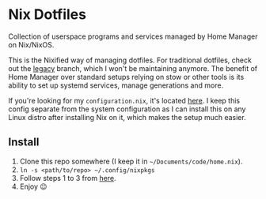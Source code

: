 # Nix Dotfiles

Collection of userspace programs and services managed by Home Manager on
Nix/NixOS.

This is the Nixified way of managing dotfiles. For traditional dotfiles, check
out the [legacy](https://github.com/fufexan/dotfiles/tree/legacy) branch, which
I won't be maintaining anymore. The benefit of Home Manager over standard setups
relying on stow or other tools is its ability to set up systemd services, manage
generations and more.

If you're looking for my `configuration.nix`, it's located
[here](https://github.com/fufexan/nixos-config). I keep this config separate
from the system configuration as I can install this on any Linux distro after
installing Nix on it, which makes the setup much easier.

## Install

1. Clone this repo somewhere (I keep it in `~/Documents/code/home.nix`).
2. `ln -s <path/to/repo> ~/.config/nixpkgs`
3. Follow steps 1 to 3 from
   [here](https://github.com/nix-community/home-manager#installation).
4. Enjoy 😉
